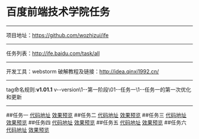 # 百度前端技术学院任务
***
项目地址：https://github.com/wozhizui/ife
***
任务列表：http://ife.baidu.com/task/all
***
开发工具：webstorm 破解教程及链接：http://idea.qinxi1992.cn/
***
tag命名规则:**v1.01.1**  v--version\1--第一阶段\01--任务一\1--任务一的第一次优化和更新
***
##任务一
[代码地址](https://github.com/wozhizui/ife/blob/master/task01/index.html)
[效果预览](http://htmlpreview.github.io/?https://github.com/wozhizui/ife/blob/master/task01/index.html)
##任务二
[代码地址](https://github.com/wozhizui/ife/blob/master/task02/index.html)
[效果预览](http://htmlpreview.github.io/?https://github.com/wozhizui/ife/blob/master/task02/index.html)
##任务三
[代码地址](https://github.com/wozhizui/ife/blob/master/task03/index.html)
[效果预览](http://htmlpreview.github.io/?https://github.com/wozhizui/ife/blob/master/task03/index.html)
##任务四
[代码地址](https://github.com/wozhizui/ife/blob/master/task04/index.html)
[效果预览](http://htmlpreview.github.io/?https://github.com/wozhizui/ife/blob/master/task04/index.html)
##任务五
[代码地址](https://github.com/wozhizui/ife/blob/master/task05/index.html)
[效果预览](http://htmlpreview.github.io/?https://github.com/wozhizui/ife/blob/master/task05/index.html)
##任务六
[代码地址](https://github.com/wozhizui/ife/blob/master/task06/index.html)
[效果预览](http://htmlpreview.github.io/?https://github.com/wozhizui/ife/blob/master/task06/index.html)


